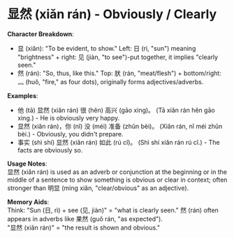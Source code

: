 # **显然 (xiǎn rán) - Obviously / Clearly**

**Character Breakdown**:  
- 显 (xiǎn): "To be evident, to show." Left: 日 (rì, "sun") meaning "brightness" + right: 见 (jiàn, "to see")-put together, it implies "clearly seen."  
- 然 (rán): "So, thus, like this." Top: 肰 (rán, "meat/flesh") + bottom/right: 灬 (huǒ, "fire," as four dots), originally forms adjectives/adverbs.

**Examples**:  
- 他 (tā) 显然 (xiǎn rán) 很 (hěn) 高兴 (gāo xìng)。 (Tā xiǎn rán hěn gāo xìng.) - He is obviously very happy.  
- 显然 (xiǎn rán)，你 (nǐ) 没 (méi) 准备 (zhǔn bèi)。 (Xiǎn rán, nǐ méi zhǔn bèi.) - Obviously, you didn't prepare.  
- 事实 (shì shí) 显然 (xiǎn rán) 如此 (rú cǐ)。 (Shì shí xiǎn rán rú cǐ.) - The facts are obviously so.

**Usage Notes**:  
显然 (xiǎn rán) is used as an adverb or conjunction at the beginning or in the middle of a sentence to show something is obvious or clear in context; often stronger than 明显 (míng xiǎn, "clear/obvious" as an adjective).

**Memory Aids**:  
Think: "Sun (日, rì) + see (见, jiàn)" = "what is clearly seen." 然 (rán) often appears in adverbs like 果然 (guǒ rán, "as expected").  
"显然 (xiǎn rán)" = "the result is shown and obvious."